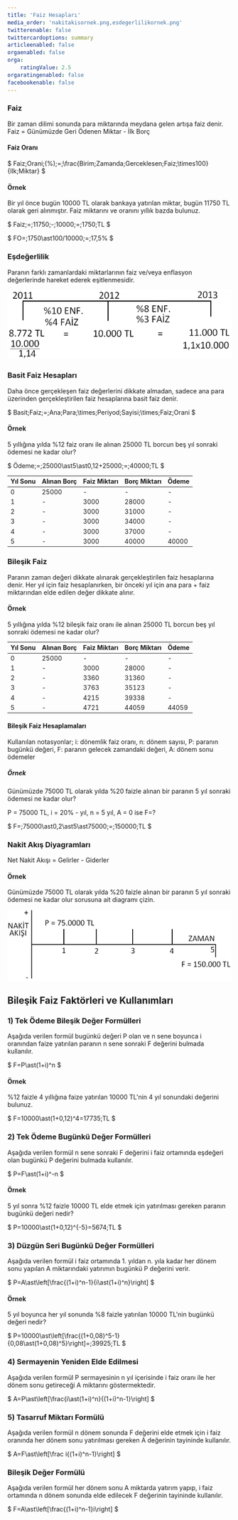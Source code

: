 ```yaml
---
title: 'Faiz Hesapları'
media_order: 'nakitakisornek.png,esdegerlilikornek.png'
twitterenable: false
twittercardoptions: summary
articleenabled: false
orgaenabled: false
orga:
    ratingValue: 2.5
orgaratingenabled: false
facebookenable: false
---
```


### Faiz
Bir zaman dilimi sonunda para miktarında meydana gelen artışa faiz denir. Faiz = Günümüzde Geri Ödenen Miktar - İlk Borç

#### Faiz Oranı
$ Faiz\;Orani\;(\%)\;=\;\frac{Birim\;Zamanda\;Gerceklesen\;Faiz\;\times100}{Ilk\;Miktar} $

#### Örnek
Bir yıl önce bugün 10000 TL olarak bankaya yatırılan miktar, bugün 11750 TL olarak geri alınmıştır. Faiz miktarını ve oranını yıllık bazda bulunuz.

$ Faiz\;=\;11750\;-\;10000\;=\;1750\;TL $

$ FO=\;1750\ast100/10000\;=\;17,5\% $

### Eşdeğerlilik
Paranın farklı zamanlardaki miktarlarının faiz ve/veya enflasyon değerlerinde hareket ederek eşitlenmesidir.

![](esdegerlilikornek.png)

### Basit Faiz Hesapları
Daha önce gerçekleşen faiz değerlerini dikkate almadan, sadece ana para üzerinden gerçekleştirilen faiz hesaplarına basit faiz denir.

$ Basit\;Faiz\;=\;Ana\;Para\;\times\;Periyod\;Sayisi\;\times\;Faiz\;Orani $

#### Örnek
5 yıllığına yılda %12 faiz oranı ile alınan 25000 TL borcun beş yıl sonraki ödemesi ne kadar olur?

$ Ödeme\;=\;25000\ast5\ast0,12+25000\;=\;40000\;TL $

| Yıl Sonu | Alınan Borç | Faiz Miktarı | Borç Miktarı | Ödeme |
| ----- | ----- | ----- | ---- | ---- |
| 0 | 25000 | - | - | - |
| 1 | - | 3000 | 28000 | - |
| 2 | - | 3000 | 31000 | - |
| 3 | - | 3000 | 34000 | - |
| 4 | - | 3000 | 37000 | - |
| 5 | - | 3000 | 40000 | 40000 |

### Bileşik Faiz
Paranın zaman değeri dikkate alınarak gerçekleştirilen faiz hesaplarına denir. Her yıl için faiz hesaplanırken, bir önceki yıl için ana para + faiz miktarından elde edilen değer dikkate alınır.

#### Örnek
5 yıllığına yılda %12 bileşik faiz oranı ile alınan 25000 TL borcun beş yıl sonraki ödemesi ne kadar olur?

| Yıl Sonu | Alınan Borç | Faiz Miktarı | Borç Miktarı | Ödeme |
| ----- | ----- | ----- | ---- | ---- |
| 0 | 25000 | - | - | - |
| 1 | - | 3000 | 28000 | - |
| 2 | - | 3360 | 31360 | - |
| 3 | - | 3763 | 35123 | - |
| 4 | - | 4215 | 39338 | - |
| 5 | - | 4721 | 44059 | 44059 |

#### Bileşik Faiz Hesaplamaları

Kullanılan notasyonlar;
i: dönemlik faiz oranı, n: dönem sayısı, P: paranın bugünkü değeri, F: paranın gelecek zamandaki değeri, A: dönem sonu ödemeler

##### Örnek
Günümüzde 75000 TL olarak yılda %20 faizle alınan bir paranın 5 yıl sonraki ödemesi ne kadar olur?

P = 75000 TL, i = 20% - yıl, n = 5 yıl, A = 0 ise F=?

$ F=\;75000\ast0,2\ast5\ast75000\;=\;150000\;TL $

### Nakit Akış Diyagramları
Net Nakit Akışı = Gelirler - Giderler

#### Örnek
Günümüzde 75000 TL olarak yılda %20 faizle alınan bir paranın 5 yıl sonraki ödemesi ne kadar olur sorusuna ait diagramı çizin.

![](nakitakisornek.png)

## Bileşik Faiz Faktörleri ve Kullanımları

### 1) Tek Ödeme Bileşik Değer Formülleri

Aşağıda verilen formül bugünkü değeri P olan ve n sene boyunca i oranından faize yatırılan paranın n sene sonraki F değerini bulmada kullanılır.

$ F=P\ast(1+i)^n $

#### Örnek
%12 faizle 4 yıllığına faize yatırılan 10000 TL'nin 4 yıl sonundaki değerini bulunuz.

$ F=10000\ast(1+0,12)^4=17735\;TL $

### 2) Tek Ödeme Bugünkü Değer Formülleri
Aşağıda verilen formül n sene sonraki F değerini i faiz ortamında eşdeğeri olan bugünkü P değerini bulmada kullanılır. 

$ P=F\ast(1+i)^-n $

#### Örnek
5 yıl sonra %12 faizle 10000 TL elde etmek için yatırılması gereken paranın bugünkü değeri nedir?

$ P=10000\ast(1+0,12)^{-5}=5674\;TL $

### 3) Düzgün Seri Bugünkü Değer Formülleri
Aşağıda verilen formül i faiz ortamında 1. yıldan n. yıla kadar her dönem sonu yapılan A miktarındaki yatırımın bugünkü P değerini verir.

$ P=A\ast\left[\frac{(1+i)^n-1}{i\ast(1+i)^n}\right] $

#### Örnek
5 yıl boyunca her yıl sonunda %8 faizle yatırılan 10000 TL'nin bugünkü değeri nedir?

$ P=10000\ast\left[\frac{(1+0,08)^5-1}{0,08\ast(1+0,08)^5}\right]=\;39925\;TL $

### 4) Sermayenin Yeniden Elde Edilmesi
Aşağıda verilen formül P sermayesinin n yıl içerisinde i faiz oranı ile her dönem sonu getireceği A miktarını göstermektedir.

$ A=P\ast\left[\frac{i\ast(1+i)^n}{(1+i)^n-1}\right] $

### 5) Tasarruf Miktarı Formülü
Aşağıda verilen formül n dönem sonunda F değerini elde etmek için i faiz oranında her dönem sonu yatırılması gereken A değerinin tayininde kullanılır.

$ A=F\ast\left[\frac i{(1+i)^n-1}\right] $

### Bileşik Değer Formülü
Aşağıda verilen formül her dönem sonu A miktarda yatırım yapıp, i faiz ortamında n dönem sonunda elde edilecek F değerinin tayininde kullanılır.

$ F=A\ast\left[\frac{(1+i)^n-1}i\right] $
